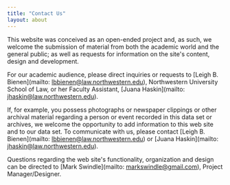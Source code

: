 ```yaml
---
title: "Contact Us"
layout: about
---
```


This website was conceived as an open-ended project and, as such, we welcome the submission of material from both the academic world and the general public; as well as requests for information on the site's content, design and development.

For our academic audience, please direct inquiries or requests to [Leigh  B. Bienen](mailto: lbbienen@law.northwestern.edu), Northwestern University School of Law, or her Faculty Assistant, [Juana Haskin](mailto: jhaskin@law.northwestern.edu).

If, for example, you possess photographs or newspaper clippings or other archival material  regarding a person or event recorded in this data set or archives, we welcome the opportunity to add information to this web site and to our data set. To communicate with us, please contact [Leigh B. Bienen](mailto: lbbienen@law.northwestern.edu) or [Juana Haskin](mailto: jhaskin@law.northwestern.edu).

Questions regarding the web site's functionality, organization and design can be directed to [Mark Swindle](mailto: markswindle@gmail.com), Project Manager/Designer.
